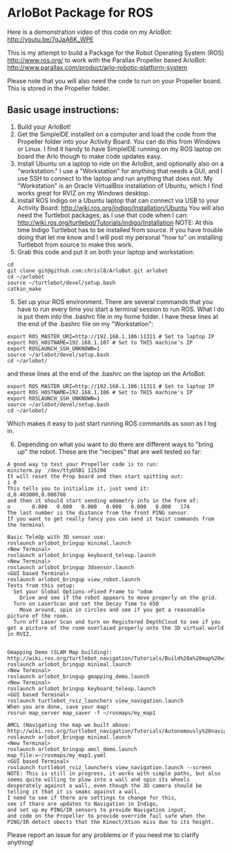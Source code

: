 ArloBot Package for ROS
===========================

Here is a demonstration video of this code on my ArloBot:
http://youtu.be/7qJaA6K_WPE

This is my attempt to build a Package for the Robot Operating System (ROS) http://www.ros.org/ to work with the Parallax Propeller based ArloBot:
http://www.parallax.com/product/arlo-robotic-platform-system

Please note that you will also need the code to run on your Propeller board. This is stored in the Propeller folder.

## Basic usage instructions: ##
1. Build your ArloBot!
2. Get the SimpleIDE installed on a computer and load the code from the Propeller folder into your Activity Board. You can do this from Windows or Linux. I find it handy to have SimpleIDE running on my ROS laptop on board the Arlo though to make code updates easy.
3. Install Ubuntu on a laptop to ride on the ArloBot, and optionally also on a "workstation." I use a "Workstation" for anything that needs a GUI, and I use SSH to connect to the laptop and run anything that does not.
My "Workstation" is an Oracle VirtualBox installation of Ubuntu, which I find works great for RVIZ on my Windows desktop.
3. Install ROS Indigo on a Ubuntu laptop that can connect via USB to your Activity Board:
http://wiki.ros.org/indigo/Installation/Ubuntu
You will also need the Turtlebot packages, as I use that code when I can:
http://wiki.ros.org/turtlebot/Tutorials/indigo/Installation
NOTE: At this time Indigo Turtlebot has to be installed from source. If you have trouble doing that let me know and I will post my personal "how to" on installing Turtlebot from source to make this work.
4. Grab this code and put it on both your laptop and workstation:
```
cd
git clone git@github.com:chrisl8/ArloBot.git arlobot
cd ~/arlobot
source ~/turtlebot/devel/setup.bash
catkin_make
```
5. Set up your ROS environment. There are several commands that you have to run every time you start a terminal session to run ROS. What I do is put them into the .bashrc file in my home folder. I have these lines at the end of the .bashrc file on my "Workstation":
```
export ROS_MASTER_URI=http://192.168.1.106:11311 # Set to laptop IP
export ROS_HOSTNAME=192.168.1.107 # Set to THIS machine's IP
export ROSLAUNCH_SSH_UNKNOWN=1
source ~/arlobot/devel/setup.bash
cd ~/arlobot/
```
and these lines at the end of the .bashrc on the laptop on the ArloBot:
```
export ROS_MASTER_URI=http://192.168.1.106:11311 # Set to laptop IP
export ROS_HOSTNAME=192.168.1.106 # Set to THIS machine's IP
export ROSLAUNCH_SSH_UNKNOWN=1
source ~/arlobot/devel/setup.bash
cd ~/arlobot/
```
Which makes it easy to just start running ROS commands as soon as I log in.

6. Depending on what you want to do there are different ways to "bring up" the robot.  These are the "recipes" that are well tested so far:

```
A good way to test your Propeller code is to run:
miniterm.py  /dev/ttyUSB1 115200
It will reset the Prop board and then start spitting out:
i 0
This tells you to initialize it, just send it:
d,0.403000,0.006760
and then it should start sending odometry info in the form of:
o       0.000   0.000   0.000   0.000   0.000   0.000   174
The last number is the distance from the front PING sensor.
If you want to get really fancy you can send it twist commands from the terminal

Basic TeleOp with 3D sensor use:
roslaunch arlobot_bringup minimal.launch
<New Terminal>
roslaunch arlobot_bringup keyboard_teleop.launch
<New Terminal>
roslaunch arlobot_bringup 3dsensor.launch
<GUI based Terminal>
roslaunch arlobot_bringup view_robot.launch
Tests from this setup:
  Set your Global Options->Fixed Frame to "odom
    Drive and see if the robot appears to move properly on the grid.
  Turn on LaserScan and set the Decay Time to 650
    Move around, spin in circles and see if you get a reasonable picture of the room.
  Turn off Laser Scan and turn on Registered DepthCloud to see if you get a picture of the room overlaied properly onto the 3D virtual world in RVIZ.
  

Gmapping Demo (SLAM Map building):
http://wiki.ros.org/turtlebot_navigation/Tutorials/Build%20a%20map%20with%20SLAM
roslaunch arlobot_bringup minimal.launch
<New Terminal>
roslaunch arlobot_bringup gmapping_demo.launch
<New Terminal>
roslaunch arlobot_bringup keyboard_teleop.launch
<GUI based Terminal>
roslaunch turtlebot_rviz_launchers view_navigation.launch
When you are done, save your map!
rosrun map_server map_saver -f ~/rosmaps/my_map1

AMCL (Navigating the map we built above:
http://wiki.ros.org/turtlebot_navigation/Tutorials/Autonomously%20navigate%20in%20a%20known%20map
roslaunch arlobot_bringup minimal.launch
<New Terminal>
roslaunch arlobot_bringup amcl_demo.launch map_file:=~/rosmaps/my_map1.yaml
<GUI based Terminal>
roslaunch turtlebot_rviz_launchers view_navigation.launch --screen
NOTE: This is still in progress, it works with simple paths, but also seems quite willing to plow into a wall and spin its wheels desperately against a wall, even though the 3D camera should be telling it that it is smakc against a wall.
I need to see if there are settings to change for this,
see if thare are updates to Navigation in Indigo,
and set up my PING/IR sensors to provide Navigation input,
and code on the Propeller to provide override fail safe when the PING/IR detect obects that the Kinect/Xtion miss due to its height.
```
Please report an issue for any problems or if you need me to clarify anything!
